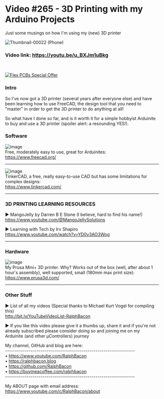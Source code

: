 # Video #265 - 3D Printing with my Arduino Projects
Just some musings on how I'm using my (new) 3D printer

![Thumbnail-00022 (Phone)](https://user-images.githubusercontent.com/20911308/233386081-83c18dbc-07b5-412d-a155-59e7930f82e7.png)

### Video link: https://youtu.be/u_BXJm1uBkg  
<br>  

[![Flex PCBs Special Offer](https://user-images.githubusercontent.com/20911308/226928395-0f7add24-e5ca-4b13-a819-d330ae9f5f77.gif "PCBWay - up to 60% off Flex/Rigid PCBs")](https://pcbway.com/)  

### Intro  

So I've now got a 3D printer (several years after everyone else) and have been learning how to use FreeCAD, the design tool that you need to "master" in order to get the 3D printer to do anything at all!  

So what have I done so far, and is it worth it for a simple hobbyist Arduinite to buy and use a 3D printer (spoiler alert: a resounding YES!).

### Software
![image](https://user-images.githubusercontent.com/20911308/233390183-e3884b81-8bef-4b4c-857e-57d0ebc8250d.png)  
Free, moderately easy to use, great for Arduinites:  
https://www.freecad.org/  

---  

![image](https://user-images.githubusercontent.com/20911308/233389924-2dcdeb01-c17e-4b05-bb7b-8ee9eb7005b9.png)  
TinkerCAD, a free, really easy-to-use CAD but has some limitations for complex designs:  
https://www.tinkercad.com/  

---  

### 3D PRINTING LEARNING RESOURCES  
► MangoJelly by Darren B E Stone (I believe, hard to find his name!)  
https://www.youtube.com/@MangoJellySolutions  

► Learning with Tech by Irv Shapiro  
https://www.youtube.com/watch?v=YD0v3AO3Wog  

---  

### Hardware

![image](https://user-images.githubusercontent.com/20911308/233389370-0532b775-c20e-44f1-9e09-87fc453f881c.png)  
My Prusa Mini+ 3D printer. Why? Works out of the box (well, after about 1 hour's assembly), well supported, small (180mm max print size):  
https://www.prusa3d.com/  

---  

### Other Stuff
► List of all my videos
(Special thanks to Michael Kurt Vogel for compiling this)  
http://bit.ly/YouTubeVideoList-RalphBacon  

► If you like this video please give it a thumbs up, share it and if you're not already subscribed please consider doing so and joining me on my Arduinite (and other μControllers) journey

My channel, GitHub and blog are here:  
\------------------------------------------------------------------  
• https://www.youtube.com/RalphBacon  
• https://ralphbacon.blog  
• https://github.com/RalphBacon  
• https://buymeacoffee.com/ralphbacon  
\------------------------------------------------------------------

My ABOUT page with email address: https://www.youtube.com/c/RalphBacon/about

